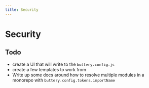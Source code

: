 ```yaml
---
title: Security
---
```


# Security

## Todo

- create a UI that will write to the `buttery.config.js`
- create a few templates to work from
- Write up some docs around how to resolve multiple modules in a monorepo with `buttery.config.tokens.importName`
